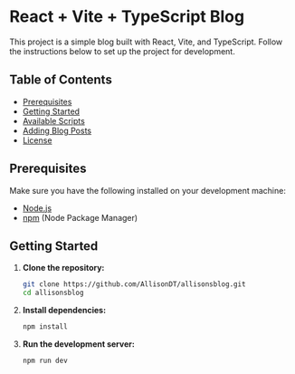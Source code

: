 # React + Vite + TypeScript Blog

This project is a simple blog built with React, Vite, and TypeScript. Follow the instructions below to set up the project for development.

## Table of Contents

- [Prerequisites](#prerequisites)
- [Getting Started](#getting-started)
- [Available Scripts](#available-scripts)
- [Adding Blog Posts](#adding-blog-posts)
- [License](#license)

## Prerequisites

Make sure you have the following installed on your development machine:

- [Node.js](https://nodejs.org/en/download/)
- [npm](https://www.npmjs.com/get-npm) (Node Package Manager)

## Getting Started

1. **Clone the repository:**

   ```bash
   git clone https://github.com/AllisonDT/allisonsblog.git
   cd allisonsblog

2. **Install dependencies:**

   ```bash
   npm install

2. **Run the development server:**

   ```bash
   npm run dev
